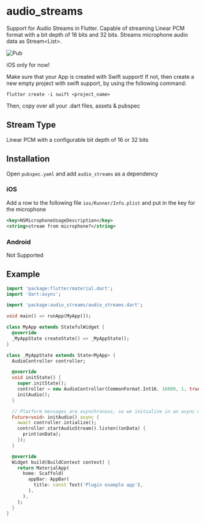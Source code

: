 # audio_streams

Support for Audio Streams in Flutter. Capable of streaming Linear PCM format with a bit depth of 16 bits
and 32 bits. Streams microphone audio data as Stream<List<Int>>.

![Pub](https://img.shields.io/pub/v/audio_streams.svg?color=orange)

iOS only for now!

Make sure that your App is created with Swift support! If not, then create a new empty project with swift support, by using the following command:

```
flutter create -i swift <project_name>
```

Then, copy over all your .dart files, assets & pubspec

## Stream Type

Linear PCM with a configurable bit depth of 16 or 32 bits

## Installation

Open `pubspec.yaml` and add `audio_streams` as a dependency

### iOS

Add a row to the following file `ios/Runner/Info.plist` and put in the key for
the microphone

```xml
<key>NSMicrophoneUsageDescription</key>
<string>stream from microphone?</string>

```
### Android

Not Supported

## Example


```dart
import 'package:flutter/material.dart';
import 'dart:async';

import 'package:audio_streams/audio_streams.dart';

void main() => runApp(MyApp());

class MyApp extends StatefulWidget {
  @override
  _MyAppState createState() => _MyAppState();
}

class _MyAppState extends State<MyApp> {
  AudioController controller;

  @override
  void initState() {
    super.initState();
    controller = new AudioController(CommonFormat.Int16, 16000, 1, true);
    initAudio();
  }

  // Platform messages are asynchronous, so we initialize in an async method.
  Future<void> initAudio() async {
    await controller.intialize();
    controller.startAudioStream().listen((onData) {
      print(onData);
    });
  }

  @override
  Widget build(BuildContext context) {
    return MaterialApp(
      home: Scaffold(
        appBar: AppBar(
          title: const Text('Plugin example app'),
        ),
      ),
    );
  }
}
```
